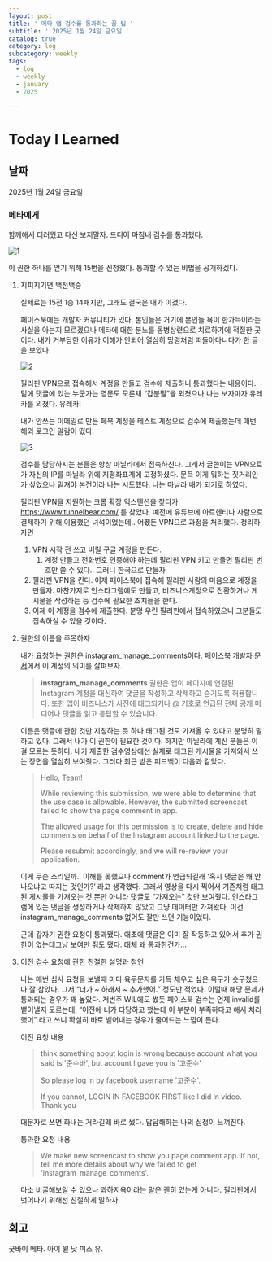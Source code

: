```yaml
---
layout: post
title: ' 메타 앱 검수를 통과하는 꿀 팁 '
subtitle: ' 2025년 1월 24일 금요일 '
catalog: true
category: log
subcategory: weekly
tags:
  - log
  - weekly
  - january
  - 2025

---
```


# Today I Learned

## 날짜

2025년 1월 24일 금요일

### 메타에게

함께해서 더러웠고 다신 보지말자. 드디어 마침내 검수를 통과했다.

![1](https://cdn.jsdelivr.net/gh/junsoopooh/importunate-dev.github.io/img/log/2025/01/24/1.webp)

이 권한 하나를 얻기 위해 15번을 신청했다. 통과할 수 있는 비법을 공개하겠다.

1. 지피지기면 백전백승
    
     실제로는 15전 1승 14패지만, 그래도 결국은 내가 이겼다.
    
    페이스북에는 개발자 커뮤니티가 있다. 본인들은 거기에 본인들 욕이 한가득이라는 사실을 아는지 모르겠으나 메타에 대한 분노를 동병상련으로 치료하기에 적절한 곳이다. 내가 거부당한 이유가 이해가 안되어 열심히 망령처럼 떠돌아다니다가 한 글을 보았다.
    
    ![2](https://cdn.jsdelivr.net/gh/junsoopooh/importunate-dev.github.io/img/log/2025/01/24/2.webp)
    
    필리핀 VPN으로 접속해서 계정을 만들고 검수에 제출하니 통과했다는 내용이다. 밑에 댓글에 있는 누군가는 영문도 모른채 “갑분필”을 외쳤으나 나는 보자마자 유레카를 외쳤다. 유레카!
    
     내가 안쓰는 이메일로 만든 페북 계정을 테스트 계정으로 검수에 제출했는데 매번 해외 로그인 알람이 떴다.
    
    ![3](https://cdn.jsdelivr.net/gh/junsoopooh/importunate-dev.github.io/img/log/2025/01/24/3.webp)
    
    검수를 담당하시는 분들은 항상 마닐라에서 접속하신다. 그래서 글쓴이는 VPN으로 가 자신의 IP를 마닐라 위에 지평좌표계에 고정하셨다. 문득 이게 뭐하는 짓거리인가 싶었으나 밑져야 본전이라 나는 시도했다. 나는 마닐라 배가 되기로 하였다.
    
     필리핀 VPN을 지원하는 크롬 확장 익스텐션을 찾다가 https://www.tunnelbear.com/ 를 찾았다. 예전에 유튜브에 아르헨티나 사람으로 결제하기 위해 이용했던 녀석이었는데.. 어쩄든 VPN으로 과정을 처리했다. 정리하자면
    
    1. VPN 시작 전 쓰고 버릴 구글 계정을 만든다.
        1. 계정 만들고 전화번호 인증해야 하는데 필리핀 VPN 키고 만들면 필리핀 번호만 쓸 수 있다.. 그러니 한국으로 만들자
    2. 필리핀 VPN을 킨다. 이제 페이스북에 접속해 필리핀 사람의 마음으로 계정을 만들자. 마찬가지로 인스타그램에도 만들고, 비즈니스계정으로 전환하거나 게시물을 작성하는 등 검수에 필요한 조치들을 한다. 
    3. 이제 이 계정을 검수에 제출한다. 분명 우린 필리핀에서 접속하였으니 그분들도 접속하실 수 있을 것이다.
2. 권한의 이름을 주목하자
    
    내가 요청하는 권한은 instagram_manage_comments이다. [페이스북 개발자 문서](https://developers.facebook.com/docs/permissions)에서 이 계정의 의미를 살펴보자.
    
    > **instagram_manage_comments** 권한은 앱이 페이지에 연결된 Instagram 계정을 대신하여 댓글을 작성하고 삭제하고 숨기도록 허용합니다. 또한 앱이 비즈니스가 사진에 태그되거나 @ 기호로 언급된 전체 공개 미디어나 댓글을 읽고 응답할 수 있습니다.
    > 
    
    이름은 댓글에 관한 것만 지칭하는 듯 하나 태그된 것도 가져올 수 있다고 분명히 말하고 있다. 그래서 내가 이 권한이 필요한 것이다. 하지만 마닐라에 계신 분들은 이걸 모르는 듯하다. 내가 제출한 검수영상에선 실제로 태그된 게시물을 가져와서 쓰는 장면을 열심히 보여줬다. 그러다 최근 받은 피드백이 다음과 같았다.
    
    > Hello, Team!
    > 
    > 
    > While reviewing this submission, we were able to determine that the use case is allowable. However, the submitted screencast failed to show the page comment in app.
    > 
    > The allowed usage for this permission is to create, delete and hide comments on behalf of the Instagram account linked to the page.
    > 
    > Please resubmit accordingly, and we will re-review your application.
    > 
    
    이게 무슨 소리일까.. 이해를 못했으나 comment가 언급되길래 ‘혹시 댓글은 왜 안나오냐고 따지는 것인가?’ 라고 생각했다. 그래서 영상을 다시 찍어서 기존처럼 태그된 게시물을 가져오는 것 뿐만 아니라 댓글도 “가져오는” 것만 보여줬다. 인스타그램에 있는 댓글을 생성하거나 삭제하지 않았고 그냥 데이터만 가져왔다. 이건 instagram_manage_comments 없어도 잘만 쓰던 기능이었다.
    
     근데 갑자기 권한 요청이 통과됐다. 애초에 댓글은 이미 잘 작동하고 있어서 추가 권한이 없는데그냥 보여만 줘도 됐다. 대체 왜 통과한건가…
    
3. 이전 검수 요청에 관한 친절한 설명과 첨언
    
    나는 매번 심사 요청을 보낼때 마다 육두문자를 가득 채우고 싶은 욕구가 솟구쳤으나 잘 참았다. 그저 “너가 ~ 하래서 ~ 추가했어.” 정도만 적었다. 이럴때 해당 문제가 통과되는 경우가 꽤 높았다. 저번주 WIL에도 썼듯 페이스북 검수는 언제 invalid를 뱉어낼지 모르는데, “이전에 너가 타당하고 했는데 이 부분이 부족하다고 해서 처리했어” 라고 쓰니 확실히 바로 뱉어내는 경우가 줄어드는 느낌이 든다.
    
    이전 요청 내용
    
    > think something about login is wrong because account what you said is '준수바', but account I gave you is '고준수'
    > 
    > 
    > So please log in by facebook username '고준수'.
    > 
    > If you cannot, LOGIN IN FACEBOOK FIRST like I did in video. Thank you
    > 
    
    대문자로 쓰면 화내는 거라길래 바로 썼다. 답답해하는 나의 심정이 느껴진다.
    
    통과한 요청 내용
    
    > We make new screencast to show you page comment app. If not, tell me more details about why we failed to get 'instagram_manage_comments'.
    > 
    
    다소 비굴해보일 수 있으나 과하지욕이라는 말은 괜히 있는게 아니다. 필리핀에서 벗어나기 위해선 친절하게 말하자.
    

## 회고

굿바이 메타. 아이 윌 낫 미스 유.